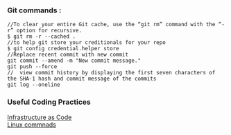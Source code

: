 ### Git commands :
```
//To clear your entire Git cache, use the “git rm” command with the “-r” option for recursive.
$ git rm -r --cached .
//to help git store your creditionals for your repo
$ git config credential.helper store 
//Replace recent commit with new commit 
git commit --amend -m "New commit message."
git push --force
//  view commit history by displaying the first seven characters of the SHA-1 hash and commit message of the commits
git log --oneline
```
### Useful Coding Practices
[Infrastructure as Code](https://www.thoughtworks.com/insights/blog/infrastructure-code-reason-smile)               
[Linux commnads](https://www.freecodecamp.org/news/the-linux-commands-handbook/)